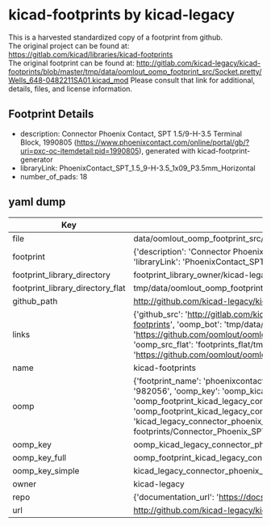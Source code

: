 # kicad-footprints by kicad-legacy  
This is a harvested standardized copy of a footprint from github.  
The original project can be found at:  
https://gitlab.com/kicad/libraries/kicad-footprints  
The original footprint can be found at:
http://gitlab.com/kicad-legacy/kicad-footprints/blob/master/tmp/data/oomlout_oomp_footprint_src/Socket.pretty/Wells_648-0482211SA01.kicad_mod
Please consult that link for additional, details, files, and license information.  
## Footprint Details
* description: Connector Phoenix Contact, SPT 1.5/9-H-3.5 Terminal Block, 1990805 (https://www.phoenixcontact.com/online/portal/gb/?uri=pxc-oc-itemdetail:pid=1990805), generated with kicad-footprint-generator  
* libraryLink: PhoenixContact_SPT_1.5_9-H-3.5_1x09_P3.5mm_Horizontal  
* number_of_pads: 18  
## yaml dump  
| Key | Value |  
| --- | --- |  
| file | data/oomlout_oomp_footprint_src/kicad-footprints/Connector_Phoenix_SPT.pretty/PhoenixContact_SPT_1.5_9-H-3.5_1x09_P3.5mm_Horizontal.kicad_mod |  
| footprint | {'description': 'Connector Phoenix Contact, SPT 1.5/9-H-3.5 Terminal Block, 1990805 (https://www.phoenixcontact.com/online/portal/gb/?uri=pxc-oc-itemdetail:pid=1990805), generated with kicad-footprint-generator', 'libraryLink': 'PhoenixContact_SPT_1.5_9-H-3.5_1x09_P3.5mm_Horizontal', 'number_of_pads': 18} |  
| footprint_library_directory | footprint_library_owner/kicad-legacy_kicad-footprints |  
| footprint_library_directory_flat | tmp/data/oomlout_oomp_footprint_src/footprints_flat/kicad_legacy_connector_phoenix_spt_phoenixcontact_spt_1_5_9_h_3_5_1x09_p3_5mm_horizontal/working |  
| github_path | http://github.com/kicad-legacy/kicad-footprints/blob/master/tmp/data/oomlout_oomp_footprint_src/Connector_Phoenix_SPT.pretty/PhoenixContact_SPT_1.5_9-H-3.5_1x09_P3.5mm_Horizontal.kicad_mod |  
| links | {'github_src': 'http://gitlab.com/kicad-legacy/kicad-footprints/blob/master/tmp/data/oomlout_oomp_footprint_src/Socket.pretty/Wells_648-0482211SA01.kicad_mod', 'github_src_repo': 'https://gitlab.com/kicad/libraries/kicad-footprints', 'oomp_bot': 'tmp/data/oomlout_oomp_footprint_src/footprints/kicad_legacy_connector_phoenix_spt_phoenixcontact_spt_1_5_9_h_3_5_1x09_p3_5mm_horizontal/working', 'oomp_bot_github': 'https://github.com/oomlout/oomlout_oomp_footprint_bot/tree/main/tmp/data/oomlout_oomp_footprint_src/footprints/kicad_legacy_connector_phoenix_spt_phoenixcontact_spt_1_5_9_h_3_5_1x09_p3_5mm_horizontal/working', 'oomp_src_flat': 'footprints_flat/tmp/data/oomlout_oomp_footprint_src/footprints_flat/kicad_legacy_connector_phoenix_spt_phoenixcontact_spt_1_5_9_h_3_5_1x09_p3_5mm_horizontal/working', 'oomp_src_flat_github': 'https://github.com/oomlout/oomlout_oomp_footprint_src/tree/main/tmp/data/oomlout_oomp_footprint_src/footprints_flat/kicad_legacy_connector_phoenix_spt_phoenixcontact_spt_1_5_9_h_3_5_1x09_p3_5mm_horizontal/working'} |  
| name | kicad-footprints |  
| oomp | {'footprint_name': 'phoenixcontact_spt_1_5_9_h_3_5_1x09_p3_5mm_horizontal', 'library_name': 'connector_phoenix_spt', 'md5': '98205634c6c9130f0e28e503672017d3', 'md5_10': '98205634c6', 'md5_5': '98205', 'md5_6': '982056', 'oomp_key': 'oomp_kicad_legacy_connector_phoenix_spt_phoenixcontact_spt_1_5_9_h_3_5_1x09_p3_5mm_horizontal', 'oomp_key_extra': 'oomp_footprint_kicad_legacy_connector_phoenix_spt_phoenixcontact_spt_1_5_9_h_3_5_1x09_p3_5mm_horizontal', 'oomp_key_full': 'oomp_footprint_kicad_legacy_connector_phoenix_spt_phoenixcontact_spt_1_5_9_h_3_5_1x09_p3_5mm_horizontal_982056', 'oomp_key_simple': 'kicad_legacy_connector_phoenix_spt_phoenixcontact_spt_1_5_9_h_3_5_1x09_p3_5mm_horizontal', 'original_filename': 'data/oomlout_oomp_footprint_src/kicad-footprints/Connector_Phoenix_SPT.pretty/PhoenixContact_SPT_1.5_9-H-3.5_1x09_P3.5mm_Horizontal.kicad_mod', 'owner_name': 'kicad_legacy'} |  
| oomp_key | oomp_kicad_legacy_connector_phoenix_spt_phoenixcontact_spt_1_5_9_h_3_5_1x09_p3_5mm_horizontal |  
| oomp_key_full | oomp_footprint_kicad_legacy_connector_phoenix_spt_phoenixcontact_spt_1_5_9_h_3_5_1x09_p3_5mm_horizontal |  
| oomp_key_simple | kicad_legacy_connector_phoenix_spt_phoenixcontact_spt_1_5_9_h_3_5_1x09_p3_5mm_horizontal |  
| owner | kicad-legacy |  
| repo | {'documentation_url': 'https://docs.github.com/rest/repos/repos#get-a-repository', 'message': 'Not Found'} |  
| url | http://github.com/kicad-legacy/kicad-footprints |  

